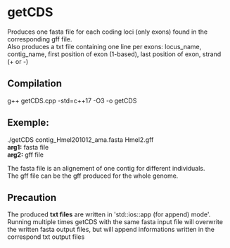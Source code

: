 # getCDS  
Produces one fasta file for each coding loci (only exons) found in the corresponding gff file.  
Also produces a txt file containing one line per exons: locus_name, contig_name, first position of exon (1-based), last position of exon, strand (+ or -)  
  
## Compilation  
g++ getCDS.cpp -std=c++17 -O3 -o getCDS  
  
## Exemple:  
./getCDS contig_Hmel201012_ama.fasta Hmel2.gff  
**arg1:** fasta file  
**arg2:** gff file  
  
The fasta file is an alignement of one contig for different individuals.  
The gff file can be the gff produced for the whole genome.  
  
## Precaution  
The produced **txt files** are written in 'std::ios::app (for append) mode'.  
Running multiple times getCDS with the same fasta input file will overwrite the written fasta output files, but will append informations written in the correspond txt output files  

